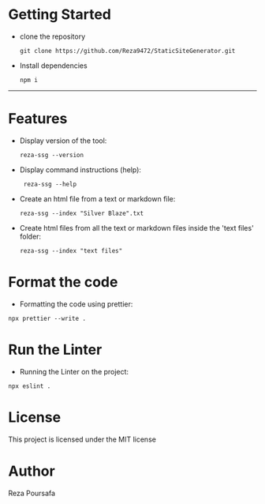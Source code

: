 # Getting Started

* clone the repository

  ``` git clone https://github.com/Reza9472/StaticSiteGenerator.git ```
* Install dependencies
  
  ``` npm i ```

-------------

# Features

* Display version of the tool:
 
  ```reza-ssg --version```
* Display command instructions (help):

  ``` reza-ssg --help```
* Create an html file from a text or markdown file:

  ``` reza-ssg --index "Silver Blaze".txt ```

* Create html files from all the text or markdown files inside the 'text files' folder:

  ``` reza-ssg --index "text files" ```
# Format the code

* Formatting the code using prettier:

 ``` npx prettier --write . ```

# Run the Linter

* Running the Linter on the project:

 ``` npx eslint . ```
# License
This project is licensed under the MIT license

# Author

Reza Poursafa
